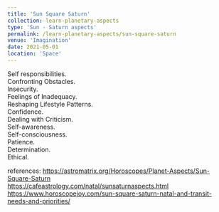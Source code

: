 ```yaml
---
title: 'Sun Square Saturn'
collection: learn-planetary-aspects
type: 'Sun - Saturn aspects'
permalink: /learn-planetary-aspects/sun-square-saturn
venue: 'Imagination'
date: 2021-05-01
location: 'Space'
---
```


Self responsibilities.  
Confronting Obstacles.  
Insecurity.  
Feelings of Inadequacy.  
Reshaping Lifestyle Patterns.  
Confidence.  
Dealing with Criticism.  
Self-awareness.  
Self-consciousness.  
Patience.  
Determination.  
Ethical.

references:
https://astromatrix.org/Horoscopes/Planet-Aspects/Sun-Square-Saturn  
https://cafeastrology.com/natal/sunsaturnaspects.html
https://www.horoscopejoy.com/sun-square-saturn-natal-and-transit-needs-and-priorities/
